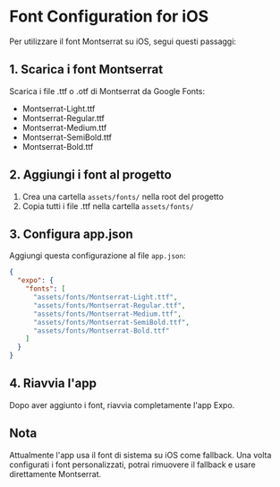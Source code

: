# Font Configuration for iOS

Per utilizzare il font Montserrat su iOS, segui questi passaggi:

## 1. Scarica i font Montserrat
Scarica i file .ttf o .otf di Montserrat da Google Fonts:
- Montserrat-Light.ttf
- Montserrat-Regular.ttf  
- Montserrat-Medium.ttf
- Montserrat-SemiBold.ttf
- Montserrat-Bold.ttf

## 2. Aggiungi i font al progetto
1. Crea una cartella `assets/fonts/` nella root del progetto
2. Copia tutti i file .ttf nella cartella `assets/fonts/`

## 3. Configura app.json
Aggiungi questa configurazione al file `app.json`:

```json
{
  "expo": {
    "fonts": [
      "assets/fonts/Montserrat-Light.ttf",
      "assets/fonts/Montserrat-Regular.ttf",
      "assets/fonts/Montserrat-Medium.ttf", 
      "assets/fonts/Montserrat-SemiBold.ttf",
      "assets/fonts/Montserrat-Bold.ttf"
    ]
  }
}
```

## 4. Riavvia l'app
Dopo aver aggiunto i font, riavvia completamente l'app Expo.

## Nota
Attualmente l'app usa il font di sistema su iOS come fallback. Una volta configurati i font personalizzati, potrai rimuovere il fallback e usare direttamente Montserrat.
